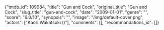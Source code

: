 {"tmdb_id": 109984, "title": "Gun and Cock", "original_title": "Gun and Cock", "slug_title": "gun-and-cock", "date": "2009-01-01", "genre": "", "score": "6.0/10", "synopsis": "", "image": "/img/default-cover.png", "actors": ["Kaori Wakatsuki ()"], "comments": [], "recommandations_id": []}